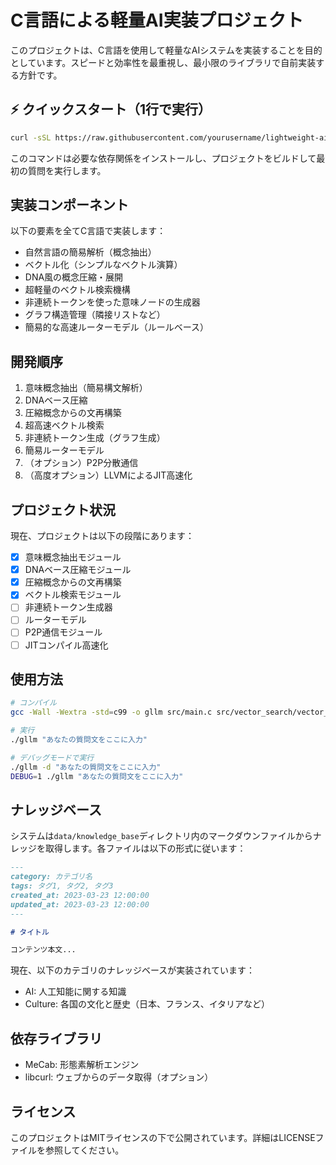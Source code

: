 # C言語による軽量AI実装プロジェクト

このプロジェクトは、C言語を使用して軽量なAIシステムを実装することを目的としています。スピードと効率性を最重視し、最小限のライブラリで自前実装する方針です。

## ⚡ クイックスタート（1行で実行）

```bash
curl -sSL https://raw.githubusercontent.com/yourusername/lightweight-ai-c/main/quick_start.sh | bash
```

このコマンドは必要な依存関係をインストールし、プロジェクトをビルドして最初の質問を実行します。

## 実装コンポーネント

以下の要素を全てC言語で実装します：

- 自然言語の簡易解析（概念抽出）
- ベクトル化（シンプルなベクトル演算）
- DNA風の概念圧縮・展開
- 超軽量のベクトル検索機構
- 非連続トークンを使った意味ノードの生成器
- グラフ構造管理（隣接リストなど）
- 簡易的な高速ルーターモデル（ルールベース）

## 開発順序

1. 意味概念抽出（簡易構文解析）
2. DNAベース圧縮
3. 圧縮概念からの文再構築
4. 超高速ベクトル検索
5. 非連続トークン生成（グラフ生成）
6. 簡易ルーターモデル
7. （オプション）P2P分散通信
8. （高度オプション）LLVMによるJIT高速化

## プロジェクト状況

現在、プロジェクトは以下の段階にあります：

- [x] 意味概念抽出モジュール
- [x] DNAベース圧縮モジュール
- [x] 圧縮概念からの文再構築
- [x] ベクトル検索モジュール
- [ ] 非連続トークン生成器
- [ ] ルーターモデル
- [ ] P2P通信モジュール
- [ ] JITコンパイル高速化

## 使用方法

```bash
# コンパイル
gcc -Wall -Wextra -std=c99 -o gllm src/main.c src/vector_search/vector_search.c src/include/word_loader.c -lmecab -lm -lcurl

# 実行
./gllm "あなたの質問文をここに入力"

# デバッグモードで実行
./gllm -d "あなたの質問文をここに入力"
DEBUG=1 ./gllm "あなたの質問文をここに入力"
```

## ナレッジベース

システムは`data/knowledge_base`ディレクトリ内のマークダウンファイルからナレッジを取得します。各ファイルは以下の形式に従います：

```markdown
---
category: カテゴリ名
tags: タグ1, タグ2, タグ3
created_at: 2023-03-23 12:00:00
updated_at: 2023-03-23 12:00:00
---

# タイトル

コンテンツ本文...
```

現在、以下のカテゴリのナレッジベースが実装されています：

- AI: 人工知能に関する知識
- Culture: 各国の文化と歴史（日本、フランス、イタリアなど）

## 依存ライブラリ

- MeCab: 形態素解析エンジン
- libcurl: ウェブからのデータ取得（オプション）

## ライセンス

このプロジェクトはMITライセンスの下で公開されています。詳細はLICENSEファイルを参照してください。